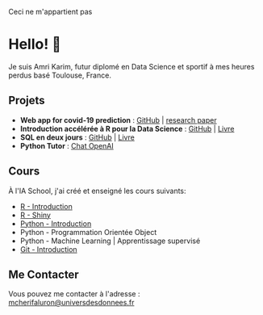 Ceci ne m'appartient pas
# Hello! 👋

Je suis Amri Karim, futur diplomé en Data Science et sportif à mes heures perdus basé Toulouse, France.

## Projets 
- **Web app for covid-19 prediction** : [GitHub](https://github.com/universdesdonnees/PredictCovid) | [research paper](https://www.ncbi.nlm.nih.gov/pmc/articles/PMC7571674/)
- **Introduction accélérée à R pour la Data Science** : [GitHub](https://github.com/universdesdonnees/Introduction-acceleree-au-LANGAGE-R-pour-la-data-science) | [Livre](https://amzn.to/3SZNJhf)
- **SQL en deux jours** : [GitHub](https://github.com/universdesdonnees/SQL-en-deux-jours) | [Livre](https://amzn.to/3T3pmPC)
- **Python Tutor** : [Chat OpenAI](https://chat.openai.com/g/g-fJSQx9XYA-python-tutor)

## Cours 
À l'IA School, j'ai créé et enseigné les cours suivants:
- [R - Introduction](https://github.com/universdesdonnees/R-Introduction)
- [R - Shiny](https://github.com/universdesdonnees/R-Shiny)
- [Python - Introduction](https://github.com/universdesdonnees/Python-Introduction)
- Python - Programmation Orientée Object
- Python - Machine Learning | Apprentissage supervisé
- [Git - Introduction](https://github.com/universdesdonnees/Git-Introduction)

## Me Contacter 
Vous pouvez me contacter à l'adresse : mcherifaluron@universdesdonnees.fr
<!--
**doriankari/doriankari** is a ✨ _special_ ✨ repository because its `README.md` (this file) appears on your GitHub profile.

Here are some ideas to get you started:

- 🔭 I’m currently working on ...
- 🌱 I’m currently learning ...
- 👯 I’m looking to collaborate on ...
- 🤔 I’m looking for help with ...
- 💬 Ask me about ...
- 📫 How to reach me: ...
- 😄 Pronouns: ...
- ⚡ Fun fact: ...
-->
